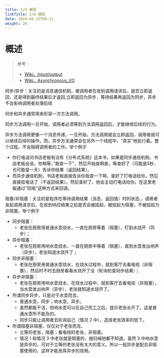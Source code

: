 ```yaml
---
title: I/O 模型
linkTitle: I/O 模型
date: 2024-04-22T09:11
weight: 20
---
```


# 概述

> 参考：
>
> - [Wiki，Input/output](https://en.wikipedia.org/wiki/Input/output)
> - [Wiki，Asynchronous_I/O](https://en.wikipedia.org/wiki/Asynchronous_I/O)

同步/异步：关注的是消息通信机制，被调用者在收到调用请求后，是否立即返回，还是得到最终结果后才返回,立即返回为异步，等待结果再返回为同步，异步不会影响调用者处理后续

同步和异步通常用来形容一次方法调用。

同步方法调用一旦开始，调用者必须等到方法调用返回后，才能继续后续的行为。

异步方法调用更像一个消息传递，一旦开始，方法调用就会立即返回，调用者就可以继续后续的操作。而，异步方法通常会在另外一个线程中，“真实”地执行着。整个过程，不会阻碍调用者的工作。举个例子

- 你打电话问书店老板有没有《分布式系统》这本书，如果是同步通信机制，书店老板会说，你稍等，”我查一下"，然后开始查啊查，等查好了（可能是5秒，也可能是一天）告诉你结果（返回结果）。
- 而异步通信机制，书店老板直接告诉你我查一下啊，查好了打电话给你，然后直接挂电话了（不返回结果）。然后查好了，他会主动打电话给你。在这里老板通过“回电”这种方式来回调。

阻塞/非阻塞：关注的是程序在等待调用结果（消息，返回值）时的状态.，调用者发起调用请求后，在收到响应结果之前是否会被挂起，被挂起为阻塞，不被挂起为非阻塞。举个例子

- 同步阻塞：
  - 老张在厨房用普通水壶烧水，一直在厨房等着（阻塞），盯到水烧开（同步）；
- 异步阻塞：
  - 老张在厨房用响水壶烧水，一直在厨房中等着（阻塞），直到水壶发出响声（异步），老张知道水烧开了；
- 同步非阻塞：
  - 老张在厨房用普通水壶烧水，在烧水过程中，就到客厅去看电视（非阻塞），然后时不时去厨房看看水烧开了没（轮询检查同步结果）；
- 异步非阻塞：
  - 老张在厨房用响水壶烧水，在烧水过程中，就到客厅去看电视（非阻塞），当水壶发出响声（异步），老张就知道水烧开了。
- 所谓同步异步，只是对于水壶而言。
  - 普通水壶，同步；响水壶，异步。
  - 虽然都能干活，但响水壶可以在自己完工之后，提示老张水开了。这是普通水壶所不能及的。
  - 同步只能让调用者去轮询自己（情况 2 中），造成老张效率的低下。
- 所谓阻塞非阻塞，仅仅对于老张而言。
  - 立等的老张，阻塞；看电视的老张，非阻塞。
  - 情况 1 和情况 3 中老张就是阻塞的，媳妇喊他都不知道。虽然 3 中响水壶是异步的，可对于立等的老张没有太大的意义。所以一般异步是配合非阻塞使用的，这样才能发挥异步的效用。

